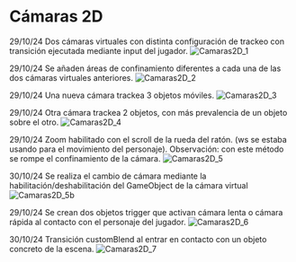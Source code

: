 # Cámaras 2D

29/10/24 Dos cámaras virtuales con distinta configuración de trackeo con transición ejecutada mediante input del jugador.
![Camaras2D_1](https://github.com/user-attachments/assets/c45f2bba-2cd3-4287-acae-c1a58e03783a)


29/10/24 Se añaden áreas de confinamiento diferentes a cada una de las dos cámaras virtuales anteriores.
![Camaras2D_2](https://github.com/user-attachments/assets/088fc934-09db-406f-b1ed-2d571d5c97ed)


29/10/24 Una nueva cámara trackea 3 objetos móviles.
![Camaras2D_3](https://github.com/user-attachments/assets/483a58b4-e867-41d0-aabd-c84f73c87ed4)


29/10/24 Otra cámara trackea 2 objetos, con más prevalencia de un objeto sobre el otro.
![Camaras2D_4](https://github.com/user-attachments/assets/d639d20f-0434-4ac3-b908-5f686218ccd8)


29/10/24 Zoom habilitado con el scroll de la rueda del ratón. (ws se estaba usando para el movimiento del personaje). Observación: con este método se rompe el confinamiento de la cámara.
![Camaras2D_5](https://github.com/user-attachments/assets/ac68d10f-c9ac-4de8-9e54-e16af6f78b34)


30/10/24 Se realiza el cambio de cámara mediante la habilitación/deshabilitación del GameObject de la cámara virtual
![Camaras2D_5b](https://github.com/user-attachments/assets/fb0ac080-4e3a-473e-abc8-bdadfa3f8e7f)


29/10/24 Se crean dos objetos trigger que activan cámara lenta o cámara rápida al contacto con el personaje del jugador.
![Camaras2D_6](https://github.com/user-attachments/assets/6295d020-5784-48a8-8f3a-2615c831adc5)


30/10/24 Transición customBlend al entrar en contacto con un objeto concreto de la escena.
![Camaras2D_7](https://github.com/user-attachments/assets/07035a85-e400-4caa-a702-ac044f2f3cc4)
